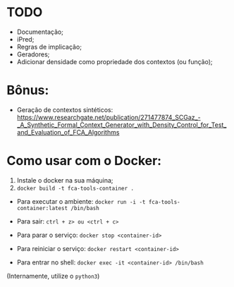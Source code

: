 # TODO
* Documentação;
* iPred;
* Regras de implicação;
* Geradores;
* Adicionar densidade como propriedade dos contextos (ou função);


# Bônus:
* Geração de contextos sintéticos:
https://www.researchgate.net/publication/271477874_SCGaz_-_A_Synthetic_Formal_Context_Generator_with_Density_Control_for_Test_and_Evaluation_of_FCA_Algorithms


# Como usar com o Docker:

1. Instale o docker na sua máquina;
2. `docker build -t fca-tools-container .`

* Para executar o ambiente: `docker run -i -t fca-tools-container:latest /bin/bash`
* Para sair: `ctrl + z> ou <ctrl + c>`

* Para parar o serviço: `docker stop <container-id>`
* Para reiniciar o serviço: `docker restart <container-id>`
* Para entrar no shell: `docker exec -it <container-id> /bin/bash`

(Internamente, utilize o `python3`)